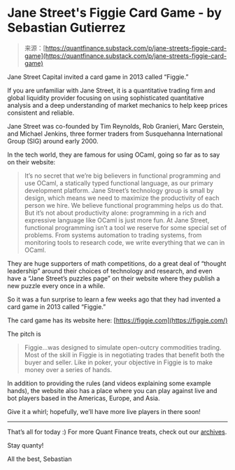 <!--yml
category: 未分类
date: 2024-05-27 15:11:41
-->

# Jane Street's Figgie Card Game - by Sebastian Gutierrez

> 来源：[https://quantfinance.substack.com/p/jane-streets-figgie-card-game](https://quantfinance.substack.com/p/jane-streets-figgie-card-game)

Jane Street Capital invited a card game in 2013 called “Figgie.”

If you are unfamiliar with Jane Street, it is a quantitative trading firm and global liquidity provider focusing on using sophisticated quantitative analysis and a deep understanding of market mechanics to help keep prices consistent and reliable.

Jane Street was co-founded by Tim Reynolds, Rob Granieri, Marc Gerstein, and Michael Jenkins, three former traders from Susquehanna International Group (SIG) around early 2000.

In the tech world, they are famous for using OCaml, going so far as to say on their website:

> It’s no secret that we’re big believers in functional programming and use OCaml, a statically typed functional language, as our primary development platform. Jane Street’s technology group is small by design, which means we need to maximize the productivity of each person we hire. We believe functional programming helps us do that. But it’s not about productivity alone: programming in a rich and expressive language like OCaml is just more fun. At Jane Street, functional programming isn’t a tool we reserve for some special set of problems. From systems automation to trading systems, from monitoring tools to research code, we write everything that we can in OCaml.

They are huge supporters of math competitions, do a great deal of “thought leadership” around their choices of technology and research, and even have a “Jane Street’s puzzles page” on their website where they publish a new puzzle every once in a while.

So it was a fun surprise to learn a few weeks ago that they had invented a card game in 2013 called “Figgie.”

The card game has its website here: [https://figgie.com](https://figgie.com/)

The pitch is

> Figgie…was designed to simulate open-outcry commodities trading. Most of the skill in Figgie is in negotiating trades that benefit both the buyer and seller. Like in poker, your objective in Figgie is to make money over a series of hands.

In addition to providing the rules (and videos explaining some example hands), the website also has a place where you can play against live and bot players based in the Americas, Europe, and Asia.

Give it a whirl; hopefully, we’ll have more live players in there soon!

* * *

That’s all for today :) For more Quant Finance treats, check out our [archives](https://quantfinance.substack.com/archive).

Stay quanty!

All the best,
Sebastian